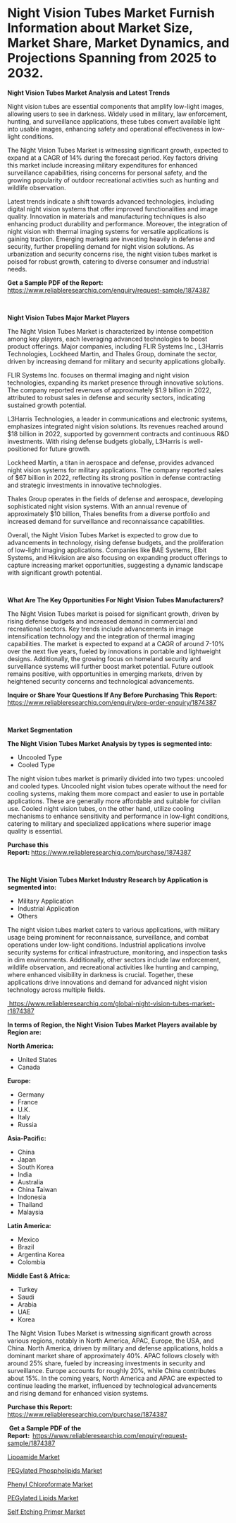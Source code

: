 <p><h1>Night Vision Tubes Market Furnish Information about Market Size, Market Share, Market Dynamics, and Projections Spanning from 2025 to 2032.</h1></p><p><strong>Night Vision Tubes Market Analysis and Latest Trends</strong></p>
<p><p>Night vision tubes are essential components that amplify low-light images, allowing users to see in darkness. Widely used in military, law enforcement, hunting, and surveillance applications, these tubes convert available light into usable images, enhancing safety and operational effectiveness in low-light conditions.</p><p>The Night Vision Tubes Market is witnessing significant growth, expected to expand at a CAGR of 14% during the forecast period. Key factors driving this market include increasing military expenditures for enhanced surveillance capabilities, rising concerns for personal safety, and the growing popularity of outdoor recreational activities such as hunting and wildlife observation.</p><p>Latest trends indicate a shift towards advanced technologies, including digital night vision systems that offer improved functionalities and image quality. Innovation in materials and manufacturing techniques is also enhancing product durability and performance. Moreover, the integration of night vision with thermal imaging systems for versatile applications is gaining traction. Emerging markets are investing heavily in defense and security, further propelling demand for night vision solutions. As urbanization and security concerns rise, the night vision tubes market is poised for robust growth, catering to diverse consumer and industrial needs.</p></p>
<p><strong>Get a Sample PDF of the Report:&nbsp;</strong> <a href="https://www.reliableresearchiq.com/enquiry/request-sample/1874387?utm_campaign=1087&utm_medium=2&utm_source=Github&utm_content=ia&utm_term=02042025&utm_id=night-vision-tubes">https://www.reliableresearchiq.com/enquiry/request-sample/1874387</a></p>
<p>&nbsp;</p>
<p><strong>Night Vision Tubes Major Market Players</strong></p>
<p><p>The Night Vision Tubes Market is characterized by intense competition among key players, each leveraging advanced technologies to boost product offerings. Major companies, including FLIR Systems Inc., L3Harris Technologies, Lockheed Martin, and Thales Group, dominate the sector, driven by increasing demand for military and security applications globally.</p><p>FLIR Systems Inc. focuses on thermal imaging and night vision technologies, expanding its market presence through innovative solutions. The company reported revenues of approximately $1.9 billion in 2022, attributed to robust sales in defense and security sectors, indicating sustained growth potential.</p><p>L3Harris Technologies, a leader in communications and electronic systems, emphasizes integrated night vision solutions. Its revenues reached around $18 billion in 2022, supported by government contracts and continuous R&D investments. With rising defense budgets globally, L3Harris is well-positioned for future growth.</p><p>Lockheed Martin, a titan in aerospace and defense, provides advanced night vision systems for military applications. The company reported sales of $67 billion in 2022, reflecting its strong position in defense contracting and strategic investments in innovative technologies.</p><p>Thales Group operates in the fields of defense and aerospace, developing sophisticated night vision systems. With an annual revenue of approximately $10 billion, Thales benefits from a diverse portfolio and increased demand for surveillance and reconnaissance capabilities.</p><p>Overall, the Night Vision Tubes Market is expected to grow due to advancements in technology, rising defense budgets, and the proliferation of low-light imaging applications. Companies like BAE Systems, Elbit Systems, and Hikvision are also focusing on expanding product offerings to capture increasing market opportunities, suggesting a dynamic landscape with significant growth potential.</p></p>
<p>&nbsp;</p>
<p><strong>What Are The Key Opportunities For Night Vision Tubes Manufacturers?</strong></p>
<p><p>The Night Vision Tubes market is poised for significant growth, driven by rising defense budgets and increased demand in commercial and recreational sectors. Key trends include advancements in image intensification technology and the integration of thermal imaging capabilities. The market is expected to expand at a CAGR of around 7-10% over the next five years, fueled by innovations in portable and lightweight designs. Additionally, the growing focus on homeland security and surveillance systems will further boost market potential. Future outlook remains positive, with opportunities in emerging markets, driven by heightened security concerns and technological advancements.</p></p>
<p><strong>Inquire or Share Your Questions If Any Before Purchasing This Report:</strong> <a href="https://www.reliableresearchiq.com/enquiry/pre-order-enquiry/1874387?utm_campaign=1087&utm_medium=2&utm_source=Github&utm_content=ia&utm_term=02042025&utm_id=night-vision-tubes">https://www.reliableresearchiq.com/enquiry/pre-order-enquiry/1874387</a></p>
<p>&nbsp;</p>
<p><strong>Market Segmentation</strong></p>
<p><strong>The Night Vision Tubes Market Analysis by types is segmented into:</strong></p>
<p><ul><li>Uncooled Type</li><li>Cooled Type</li></ul></p>
<p><p>The night vision tubes market is primarily divided into two types: uncooled and cooled types. Uncooled night vision tubes operate without the need for cooling systems, making them more compact and easier to use in portable applications. These are generally more affordable and suitable for civilian use. Cooled night vision tubes, on the other hand, utilize cooling mechanisms to enhance sensitivity and performance in low-light conditions, catering to military and specialized applications where superior image quality is essential.</p></p>
<p><strong>Purchase this Report:&nbsp;</strong><a href="https://www.reliableresearchiq.com/purchase/1874387?utm_campaign=1087&utm_medium=2&utm_source=Github&utm_content=ia&utm_term=02042025&utm_id=night-vision-tubes">https://www.reliableresearchiq.com/purchase/1874387</a></p>
<p>&nbsp;</p>
<p><strong>The Night Vision Tubes Market Industry Research by Application is segmented into:</strong></p>
<p><ul><li>Military Application</li><li>Industrial Application</li><li>Others</li></ul></p>
<p><p>The night vision tubes market caters to various applications, with military usage being prominent for reconnaissance, surveillance, and combat operations under low-light conditions. Industrial applications involve security systems for critical infrastructure, monitoring, and inspection tasks in dim environments. Additionally, other sectors include law enforcement, wildlife observation, and recreational activities like hunting and camping, where enhanced visibility in darkness is crucial. Together, these applications drive innovations and demand for advanced night vision technology across multiple fields.</p></p>
<p><a href="https://www.reliableresearchiq.com/global-night-vision-tubes-market-r1874387?utm_campaign=1087&utm_medium=2&utm_source=Github&utm_content=ia&utm_term=02042025&utm_id=night-vision-tubes">&nbsp;https://www.reliableresearchiq.com/global-night-vision-tubes-market-r1874387</a></p>
<p><strong>In terms of Region, the Night Vision Tubes Market Players available by Region are:</strong></p>
<p>
    <p> <strong> North America: </strong>
        <ul>
            <li>United States</li>
            <li>Canada</li>
        </ul>
        </p> 
    <p> <strong> Europe: </strong>
        <ul>
            <li>Germany</li>
            <li>France</li>
            <li>U.K.</li>
            <li>Italy</li>
            <li>Russia</li>
        </ul>
        </p> 
    <p> <strong> Asia-Pacific: </strong>
        <ul>
            <li>China</li>
            <li>Japan</li>
            <li>South Korea</li>
            <li>India</li>
            <li>Australia</li>
            <li>China Taiwan</li>
            <li>Indonesia</li>
            <li>Thailand</li>
            <li>Malaysia</li>
        </ul>
        </p> 
    <p> <strong> Latin America: </strong>
        <ul>
            <li>Mexico</li>
            <li>Brazil</li>
            <li>Argentina Korea</li>
            <li>Colombia</li>
        </ul>
        </p> 
    <p> <strong> Middle East & Africa: </strong>
        <ul>
            <li>Turkey</li>
            <li>Saudi</li>
            <li>Arabia</li>
            <li>UAE</li>
            <li>Korea</li>
        </ul>
    </p>
    </p>
<p><p>The Night Vision Tubes Market is witnessing significant growth across various regions, notably in North America, APAC, Europe, the USA, and China. North America, driven by military and defense applications, holds a dominant market share of approximately 40%. APAC follows closely with around 25% share, fueled by increasing investments in security and surveillance. Europe accounts for roughly 20%, while China contributes about 15%. In the coming years, North America and APAC are expected to continue leading the market, influenced by technological advancements and rising demand for enhanced vision systems.</p></p>
<p><strong>Purchase this Report: </strong><a href="https://www.reliableresearchiq.com/purchase/1874387?utm_campaign=1087&utm_medium=2&utm_source=Github&utm_content=ia&utm_term=02042025&utm_id=night-vision-tubes">https://www.reliableresearchiq.com/purchase/1874387</a></p>
<p>&nbsp;<strong>Get a Sample PDF of the Report:&nbsp;&nbsp;</strong><a href="https://www.reliableresearchiq.com/enquiry/request-sample/1874387?utm_campaign=1087&utm_medium=2&utm_source=Github&utm_content=ia&utm_term=02042025&utm_id=night-vision-tubes">https://www.reliableresearchiq.com/enquiry/request-sample/1874387</a></p>
<p><strong></strong></p>
<p><p><a href="https://github.com/bibzmuiko/Market-Research-Report-List-1/blob/main/lipoamide-market.md?utm_campaign=1087&utm_medium=2&utm_source=Github&utm_content=ia&utm_term=02042025&utm_id=night-vision-tubes">Lipoamide Market</a></p><p><a href="https://github.com/ikokwuihepa/Market-Research-Report-List-1/blob/main/pegylated-phospholipids-market.md?utm_campaign=1087&utm_medium=2&utm_source=Github&utm_content=ia&utm_term=02042025&utm_id=night-vision-tubes">PEGylated Phospholipids Market</a></p><p><a href="https://github.com/linnuripat/Market-Research-Report-List-1/blob/main/phenyl-chloroformate-market.md?utm_campaign=1087&utm_medium=2&utm_source=Github&utm_content=ia&utm_term=02042025&utm_id=night-vision-tubes">Phenyl Chloroformate Market</a></p><p><a href="https://github.com/kumadenthela/Market-Research-Report-List-1/blob/main/pegylated-lipids-market.md?utm_campaign=1087&utm_medium=2&utm_source=Github&utm_content=ia&utm_term=02042025&utm_id=night-vision-tubes">PEGylated Lipids Market</a></p><p><a href="https://github.com/vaeilabin/Market-Research-Report-List-1/blob/main/self-etching-primer-market.md?utm_campaign=1087&utm_medium=2&utm_source=Github&utm_content=ia&utm_term=02042025&utm_id=night-vision-tubes">Self Etching Primer Market</a></p></p>